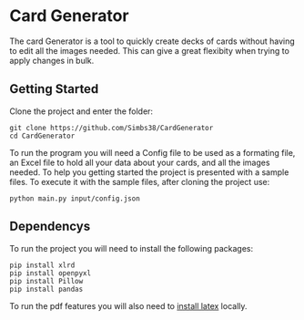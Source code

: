 # Card Generator

The card Generator is a tool to quickly create decks of cards without having to edit all the images needed.
This can give a great flexibity when trying to apply changes in bulk.

## Getting Started

Clone the project and enter the folder:

```
git clone https://github.com/Simbs38/CardGenerator
cd CardGenerator
```

To run the program you will need a Config file to be used as a formating file, an Excel file to hold all your data about your cards, and all the images needed.
To help you getting started the project is presented with a sample files. To execute it with the sample files, after cloning the project use:

```
python main.py input/config.json
```

## Dependencys

To run the project you will need to install the following packages:

```
pip install xlrd
pip install openpyxl
pip install Pillow
pip install pandas

```

To run the pdf features you will also need to [install latex](https://www.latex-project.org/get/) locally.